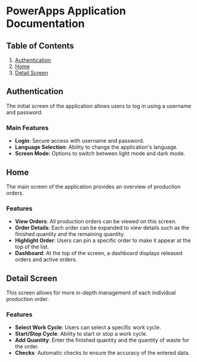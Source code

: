 # PowerApps Application Documentation

## Table of Contents
1. [Authentication](#authentication)
2. [Home](#home)
3. [Detail Screen](#detail-screen)

## Authentication
The initial screen of the application allows users to log in using a username and password.

### Main Features
- **Login**: Secure access with username and password.
- **Language Selection**: Ability to change the application's language.
- **Screen Mode**: Options to switch between light mode and dark mode.

## Home
The main screen of the application provides an overview of production orders.

### Features
- **View Orders**: All production orders can be viewed on this screen.
- **Order Details**: Each order can be expanded to view details such as the finished quantity and the remaining quantity.
- **Highlight Order**: Users can pin a specific order to make it appear at the top of the list.
- **Dashboard**: At the top of the screen, a dashboard displays released orders and active orders.

## Detail Screen
This screen allows for more in-depth management of each individual production order.

### Features
- **Select Work Cycle**: Users can select a specific work cycle.
- **Start/Stop Cycle**: Ability to start or stop a work cycle.
- **Add Quantity**: Enter the finished quantity and the quantity of waste for the order.
- **Checks**: Automatic checks to ensure the accuracy of the entered data.
